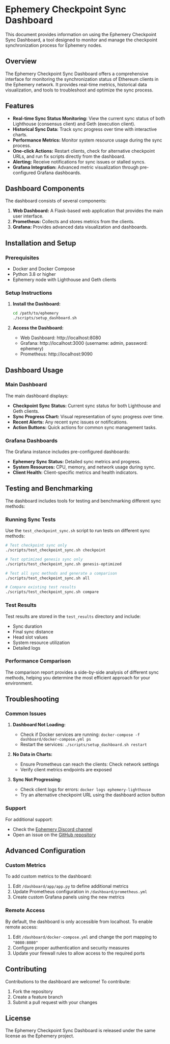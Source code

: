 # Ephemery Checkpoint Sync Dashboard

This document provides information on using the Ephemery Checkpoint Sync Dashboard, a tool designed to monitor and manage the checkpoint synchronization process for Ephemery nodes.

## Overview

The Ephemery Checkpoint Sync Dashboard offers a comprehensive interface for monitoring the synchronization status of Ethereum clients in the Ephemery network. It provides real-time metrics, historical data visualization, and tools to troubleshoot and optimize the sync process.

## Features

- **Real-time Sync Status Monitoring:** View the current sync status of both Lighthouse (consensus client) and Geth (execution client).
- **Historical Sync Data:** Track sync progress over time with interactive charts.
- **Performance Metrics:** Monitor system resource usage during the sync process.
- **One-click Actions:** Restart clients, check for alternative checkpoint URLs, and run fix scripts directly from the dashboard.
- **Alerting:** Receive notifications for sync issues or stalled syncs.
- **Grafana Integration:** Advanced metric visualization through pre-configured Grafana dashboards.

## Dashboard Components

The dashboard consists of several components:

1. **Web Dashboard:** A Flask-based web application that provides the main user interface.
2. **Prometheus:** Collects and stores metrics from the clients.
3. **Grafana:** Provides advanced data visualization and dashboards.

## Installation and Setup

### Prerequisites

- Docker and Docker Compose
- Python 3.8 or higher
- Ephemery node with Lighthouse and Geth clients

### Setup Instructions

1. **Install the Dashboard:**

   ```bash
   cd /path/to/ephemery
   ./scripts/setup_dashboard.sh
   ```

2. **Access the Dashboard:**

   - Web Dashboard: http://localhost:8080
   - Grafana: http://localhost:3000 (username: admin, password: ephemery)
   - Prometheus: http://localhost:9090

## Dashboard Usage

### Main Dashboard

The main dashboard displays:

- **Checkpoint Sync Status:** Current sync status for both Lighthouse and Geth clients.
- **Sync Progress Chart:** Visual representation of sync progress over time.
- **Recent Alerts:** Any recent sync issues or notifications.
- **Action Buttons:** Quick actions for common sync management tasks.

### Grafana Dashboards

The Grafana instance includes pre-configured dashboards:

- **Ephemery Sync Status:** Detailed sync metrics and progress.
- **System Resources:** CPU, memory, and network usage during sync.
- **Client Health:** Client-specific metrics and health indicators.

## Testing and Benchmarking

The dashboard includes tools for testing and benchmarking different sync methods:

### Running Sync Tests

Use the `test_checkpoint_sync.sh` script to run tests on different sync methods:

```bash
# Test checkpoint sync only
./scripts/test_checkpoint_sync.sh checkpoint

# Test optimized genesis sync only
./scripts/test_checkpoint_sync.sh genesis-optimized

# Test all sync methods and generate a comparison
./scripts/test_checkpoint_sync.sh all

# Compare existing test results
./scripts/test_checkpoint_sync.sh compare
```

### Test Results

Test results are stored in the `test_results` directory and include:

- Sync duration
- Final sync distance
- Head slot values
- System resource utilization
- Detailed logs

### Performance Comparison

The comparison report provides a side-by-side analysis of different sync methods, helping you determine the most efficient approach for your environment.

## Troubleshooting

### Common Issues

1. **Dashboard Not Loading:**
   - Check if Docker services are running: `docker-compose -f dashboard/docker-compose.yml ps`
   - Restart the services: `./scripts/setup_dashboard.sh restart`

2. **No Data in Charts:**
   - Ensure Prometheus can reach the clients: Check network settings
   - Verify client metrics endpoints are exposed

3. **Sync Not Progressing:**
   - Check client logs for errors: `docker logs ephemery-lighthouse`
   - Try an alternative checkpoint URL using the dashboard action button

### Support

For additional support:

- Check the [Ephemery Discord channel](https://discord.gg/ephemery)
- Open an issue on the [GitHub repository](https://github.com/eth-clients/ephemery)

## Advanced Configuration

### Custom Metrics

To add custom metrics to the dashboard:

1. Edit `/dashboard/app/app.py` to define additional metrics
2. Update Prometheus configuration in `/dashboard/prometheus.yml`
3. Create custom Grafana panels using the new metrics

### Remote Access

By default, the dashboard is only accessible from localhost. To enable remote access:

1. Edit `/dashboard/docker-compose.yml` and change the port mapping to `"8080:8080"`
2. Configure proper authentication and security measures
3. Update your firewall rules to allow access to the required ports

## Contributing

Contributions to the dashboard are welcome! To contribute:

1. Fork the repository
2. Create a feature branch
3. Submit a pull request with your changes

## License

The Ephemery Checkpoint Sync Dashboard is released under the same license as the Ephemery project.
